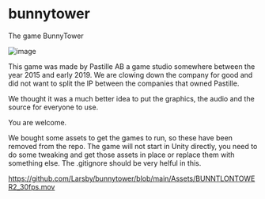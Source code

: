 # bunnytower
The game BunnyTower

![image](https://github.com/Larsby/bunnytower/blob/main/Assets/logo.jpg)

This game was made by Pastille AB a game studio somewhere between the year 2015 and early 2019. We are clowing down the company for good and did not want to split the IP between the companies that owned Pastille. 

We thought it was a much better idea to put the graphics, the audio and the source for everyone to use.

You are welcome.

We bought some assets to get the games to run, so these have been removed from the repo. The game will not start in Unity directly, you need to do some tweaking and get those assets in place or replace them with something else. The .gitignore should be very helful in this. 
 
https://github.com/Larsby/bunnytower/blob/main/Assets/BUNNTLONTOWER2_30fps.mov
